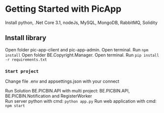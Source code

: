# Getting Started with PicApp

Install python, .Net Core 3.1, nodeJs, MySQL, MongoDB, RabbitMQ, Solidity

## Install library

Open folder pic-app-client and pic-app-admin. Open terminal. Run `npm install`
Open folder BE.Copyright.Manager. Open terminal. Run `pip install -r requirements.txt`

### `Start project`

Change file .env and appsettings.json with your connect

Run Solution BE.PICBIN.API with multi project: BE.PICBIN.API, BE.PICBIN.Notification and RegisterWorker </br>
Run server python with cmd: `python app.py`
Run web application with cmd: `npm start`
